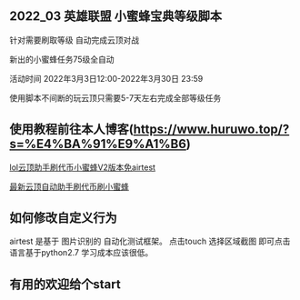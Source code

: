 ## 2022_03 英雄联盟 小蜜蜂宝典等级脚本

针对需要刷取等级 自动完成云顶对战

新出的小蜜蜂任务75级全自动

活动时间 2022年3月3日12:00-2022年3月30日 23:59

使用脚本不间断的玩云顶只需要5-7天左右完成全部等级任务




## 使用教程前往本人博客(https://www.huruwo.top/?s=%E4%BA%91%E9%A1%B6)


[lol云顶助手刷代币小蜜蜂V2版本免airtest](https://www.huruwo.top/2021lol%e4%ba%91%e9%a1%b6%e5%8a%a9%e6%89%8b%e5%88%b7%e4%bb%a3%e5%b8%81%e5%b0%8f%e8%9c%9c%e8%9c%82v2%e7%89%88%e6%9c%ac%e5%85%8dairtest/)

[最新云顶自动助手刷代币刷小蜜蜂](https://www.huruwo.top/2021%e5%b9%b4%e6%9c%80%e6%96%b0%e4%ba%91%e9%a1%b6%e8%87%aa%e5%8a%a8%e5%8a%a9%e6%89%8b%e5%88%b7%e4%bb%a3%e5%b8%81%e5%88%b7%e5%b0%8f%e8%9c%9c%e8%9c%82%e5%85%8d%e8%b4%b9%e5%bc%80%e6%ba%90%e9%99%84/)

## 如何修改自定义行为

airtest 是基于 图片识别的 自动化测试框架。
点击touch 选择区域截图 即可点击
语言基于python2.7 学习成本应该很低。


## 有用的欢迎给个start
